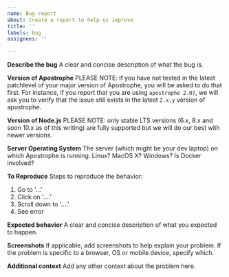 ```yaml
---
name: Bug report
about: Create a report to help us improve
title: ''
labels: bug
assignees: ''

---
```


**Describe the bug**
A clear and concise description of what the bug is.

**Version of Apostrophe**
PLEASE NOTE: if you have not tested in the latest patchlevel of your major version of Apostrophe, you will be asked to do that first. For instance, if you report that you are using `apostrophe 2.07`, we will ask you to verify that the issue still exists in the latest `2.x.y` version of apostrophe.

**Version of Node.js**
PLEASE NOTE: only stable LTS versions (6.x, 8.x and soon 10.x as of this writing) are fully supported but we will do our best with newer versions.

**Server Operating System**
The server (which might be your dev laptop) on which Apostrophe is running. Linux? MacOS X? Windows? Is Docker involved?

**To Reproduce**
Steps to reproduce the behavior:
1. Go to '...'
2. Click on '....'
3. Scroll down to '....'
4. See error

**Expected behavior**
A clear and concise description of what you expected to happen.

**Screenshots**
If applicable, add screenshots to help explain your problem. If the problem is specific to a browser, OS or mobile device, specify which.

**Additional context**
Add any other context about the problem here.
